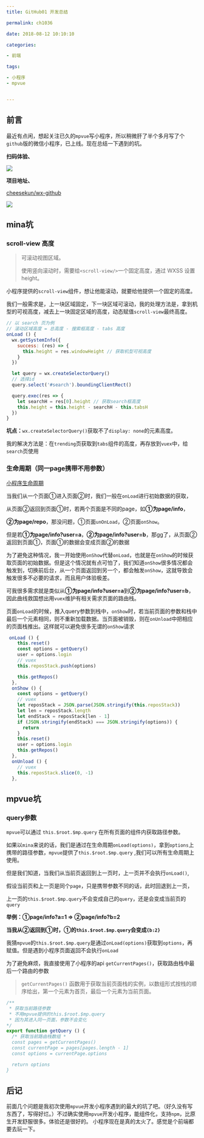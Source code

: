 ```yaml
---
title: GitHub01 开发总结

permalink: ch1036

date: 2018-08-12 10:10:10

categories:

- 前端

tags:

- 小程序
- mpvue


---
```


## 前言

最近有点闲，想起关注已久的`mpvue`写小程序，所以稍微肝了半个多月写了个`github`版的微信小程序，已上线。现在总结一下遇到的坑。

**扫码体验、**

![](http://pc9p4qsb2.bkt.clouddn.com/wx-github.jpg)

**项目地址、**

[cheesekun/wx-github](https://github.com/cheesekun/wx-github)

![](http://pc9p4qsb2.bkt.clouddn.com/wx-github.gif)

## mina坑

### scroll-view 高度

> 可滚动视图区域。
>
> 使用竖向滚动时，需要给`<scroll-view/>`一个固定高度，通过 WXSS 设置 height。

小程序提供的`scroll-view`组件，想让他能滚动，就要给他提供一个固定的高度。

我们一般需求是，上一块区域固定，下一块区域可滚动，我的处理方法是，拿到机型的可视高度，减去上一块固定区域的高度，动态赋值`scroll-view`最终高度。

```javascript
// 以 search 页为例
// 滚动区域高度 = 总高度 - 搜索框高度 - tabs 高度
onLoad () {
  wx.getSystemInfo({
    success: (res) => {
      this.height = res.windowHeight // 获取机型可视高度
    }
  })

  let query = wx.createSelectorQuery()
  // 选择id
  query.select('#search').boundingClientRect()

  query.exec(res => {
    let searchH = res[0].height // 获取search框高度
    this.height = this.height - searchH - this.tabsH
  })
}
```

**坑点：**`wx.createSelectorQuery()`获取不了`display: none`的元素高度。

我的解决方法是：在`trending`页获取到`tabs`组件的高度，再存放到`vuex`中，给`search`页使用



### 生命周期（同一page携带不用参数）

[小程序生命周期](https://segmentfault.com/a/1190000010874608)

当我们从一个页面①进入页面②时，我们一般在`onLoad`进行初始数据的获取，

从页面②返回到页面①时，若两个页面是不同的page，如**①为page/info**，

**②为page/repo**，那没问题，①页面`unOnLoad`，②页面`onShow`。

但是若**①为page/info?user=a**，**②为page/info?user=b**，那gg了，从页面②返回到页面①，页面①的数据会变成页面②的数据



为了避免这种情况，我一开始使用`onShow`代替`onLoad`，也就是在`onShow`的时候获取页面的初始数据。但是这个情况就有点可怕了，我们知道`onShow`很多情况都会触发到，切换前后台，从一个页面返回到另一个，都会触发`onShow`，这就导致会触发很多不必要的请求，而且用户体验极差。



可我很多需求就是类似从**①为page/info?user=a**到**②为page/info?user=b**，因此曲线救国想出用`vuex`维护有相关需求页面的路由栈。

页面`onLoad`的时候，推入query参数到栈中，`onShow`时，若当前页面的参数和栈中最后一个元素相同，则不重新加载数据。当页面被销毁，则在`onUnload`中把相应的页面栈推出。这样就可以避免很多无谓的`onShow`请求

```javascript
 onLoad () {
    this.reset()
    const options = getQuery()
    user = options.login
    // vuex
    this.reposStack.push(options)

    this.getRepos()
  },
  onShow () {
    const options = getQuery()
    // vuex
    let reposStack = JSON.parse(JSON.stringify(this.reposStack))
    let len = reposStack.length
    let endStack = reposStack[len - 1]
    if (JSON.stringify(endStack) === JSON.stringify(options)) {
      return
    }
    this.reset()
    user = options.login
    this.getRepos()
  },
  onUnload () {
    // vuex
    this.reposStack.slice(0, -1)
  },
```



## mpvue坑

### query参数

`mpvue`可以通过 `this.$root.$mp.query` 在所有页面的组件内获取路径参数。

如果以`mina`来说的话，我们是通过在生命周期`onLoad(options)`，拿到`options`上携带的路径参数，`mpvue`提供了`this.$root.$mp.query` ,我们可以所有生命周期上使用。

但是我们知道，当我们从当前页返回到上一页时，上一页并不会执行`onLoad()`,

假设当前页和上一页是同个`page`，只是携带参数不同的话，此时回退到上一页，

上一页的`this.$root.$mp.query`不会变成自己的`query`，还是会变成当前页的`query`

**举例：①page/info?a=1 => ②page/info?b=2**

**当我从②返回到①时，①的`this.$root.$mp.query`会变成`{b:2}`**

我猜`mpvue`的`this.$root.$mp.query`是通过`onLoad(options)`获取到`options`，再赋值。但是遇到小程序页面返回不会执行`onLoad`



为了避免麻烦，我直接使用了小程序的api `getCurrentPages()`，获取路由栈中最后一个路由的参数

> `getCurrentPages()` 函数用于获取当前页面栈的实例，以数组形式按栈的顺序给出，第一个元素为首页，最后一个元素为当前页面。



```javascript
/**
 * 获取当前路径参数
 * 不用mpvue提供的this.$root.$mp.query
 * 因为其进入同一页面，参数不会变化
*/
export function getQuery () {
  /* 获取当前路由栈数组 *
  const pages = getCurrentPages()
  const currentPage = pages[pages.length - 1]
  const options = currentPage.options

  return options
} 
```
## 后记

前面几个问题是我初次使用`mpvue`开发小程序遇到的最大的坑了吧。（好久没有写东西了，写得好烂。）不过确实使用`mpvue`开发小程序，能组件化，支持`npm`，比原生开发舒服很多。体验还是很好的。
小程序现在是真的太火了。感觉是个前端都要去玩一下。